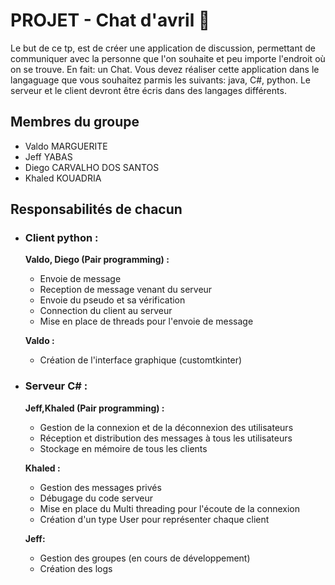 # PROJET - Chat d'avril 💬

Le but de ce tp, est de créer une application de discussion, permettant de communiquer avec la personne que l'on souhaite et peu importe l'endroit où on se trouve. En fait: un Chat. Vous devez réaliser cette application dans le langaguage que vous souhaitez parmis les suivants: java, C#, python. Le serveur et le client devront être écris dans des langages différents.

## Membres du groupe

- Valdo MARGUERITE
- Jeff YABAS
- Diego CARVALHO DOS SANTOS
- Khaled KOUADRIA

## Responsabilités de chacun

- ### Client python :
  **Valdo, Diego (Pair programming) :**
    - Envoie de message
    - Reception de message venant du serveur
    - Envoie du pseudo et sa vérification
    - Connection du client au serveur
    - Mise en place de threads pour l'envoie de message

  **Valdo :**
  - Création de l'interface graphique (customtkinter)

- ### Serveur C# :
  **Jeff,Khaled (Pair programming) :**
    - Gestion de la connexion et de la déconnexion des utilisateurs
    - Réception et distribution des messages à tous les utilisateurs 
    - Stockage en mémoire de tous les clients
    

  **Khaled :**
    - Gestion des messages privés
    - Débugage du code serveur
    - Mise en place du Multi threading pour l'écoute de la connexion
    - Création d'un type User pour représenter chaque client

  **Jeff:**
    - Gestion des groupes (en cours de développement)
    - Création des logs

    
